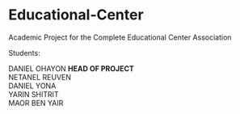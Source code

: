 # Educational-Center
Academic Project for the Complete Educational Center Association

Students:

DANIEL OHAYON <b> HEAD OF PROJECT </b> <br>
NETANEL REUVEN <br>
DANIEL YONA <br>
YARIN SHITRIT <br>
MAOR BEN YAIR <br>

